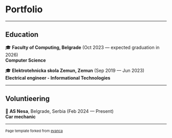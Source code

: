 # Portfolio

---

## Education

🎓 **Faculty of Computing, Belgrade** (Oct 2023 — expected graduation in 2026)\
**Computer Science**

🎓 **Elektrotehnicka skola Zemun, Zemun** (Sep 2019 — Jun 2023)\
**Electrical engineer - Informational Technologies**

---

## Voluntieering

🔧 **AS Nesa**, Belgrade, Serbia (Feb 2024 — Present)\
**Car mechanic**

---
<p style="font-size:11px">Page template forked from <a href="https://github.com/evanca/quick-portfolio">evanca</a></p>
<!-- Remove above link if you don't want to attibute -->
